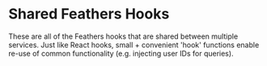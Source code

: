 # Shared Feathers Hooks

These are all of the Feathers hooks that are shared between multiple services. Just like React hooks, small + convenient 'hook' functions enable re-use of common functionality (e.g. injecting user IDs for queries).
